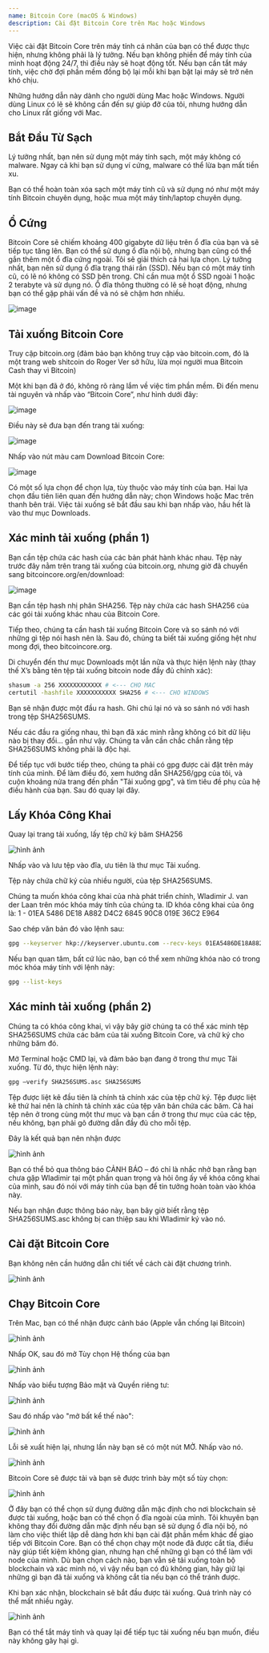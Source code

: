 ```yaml
---
name: Bitcoin Core (macOS & Windows)
description: Cài đặt Bitcoin Core trên Mac hoặc Windows
---
```


Việc cài đặt Bitcoin Core trên máy tính cá nhân của bạn có thể được thực hiện, nhưng không phải là lý tưởng. Nếu bạn không phiền để máy tính của mình hoạt động 24/7, thì điều này sẽ hoạt động tốt. Nếu bạn cần tắt máy tính, việc chờ đợi phần mềm đồng bộ lại mỗi khi bạn bật lại máy sẽ trở nên khó chịu.

Những hướng dẫn này dành cho người dùng Mac hoặc Windows. Người dùng Linux có lẽ sẽ không cần đến sự giúp đỡ của tôi, nhưng hướng dẫn cho Linux rất giống với Mac.

## Bắt Đầu Từ Sạch

Lý tưởng nhất, bạn nên sử dụng một máy tính sạch, một máy không có malware. Ngay cả khi bạn sử dụng ví cứng, malware có thể lừa bạn mất tiền xu.

Bạn có thể hoàn toàn xóa sạch một máy tính cũ và sử dụng nó như một máy tính Bitcoin chuyên dụng, hoặc mua một máy tính/laptop chuyên dụng.

## Ổ Cứng

Bitcoin Core sẽ chiếm khoảng 400 gigabyte dữ liệu trên ổ đĩa của bạn và sẽ tiếp tục tăng lên. Bạn có thể sử dụng ổ đĩa nội bộ, nhưng bạn cũng có thể gắn thêm một ổ đĩa cứng ngoài. Tôi sẽ giải thích cả hai lựa chọn. Lý tưởng nhất, bạn nên sử dụng ổ đĩa trạng thái rắn (SSD). Nếu bạn có một máy tính cũ, có lẽ nó không có SSD bên trong. Chỉ cần mua một ổ SSD ngoài 1 hoặc 2 terabyte và sử dụng nó. Ổ đĩa thông thường có lẽ sẽ hoạt động, nhưng bạn có thể gặp phải vấn đề và nó sẽ chậm hơn nhiều.

![image](assets/1.webp)

## Tải xuống Bitcoin Core

Truy cập bitcoin.org (đảm bảo bạn không truy cập vào bitcoin.com, đó là một trang web shitcoin do Roger Ver sở hữu, lừa mọi người mua Bitcoin Cash thay vì Bitcoin)

Một khi bạn đã ở đó, không rõ ràng lắm về việc tìm phần mềm. Đi đến menu tài nguyên và nhấp vào “Bitcoin Core”, như hình dưới đây:

![image](assets/2.webp)

Điều này sẽ đưa bạn đến trang tải xuống:

![image](assets/3.webp)

Nhấp vào nút màu cam Download Bitcoin Core:

![image](assets/4.webp)

Có một số lựa chọn để chọn lựa, tùy thuộc vào máy tính của bạn. Hai lựa chọn đầu tiên liên quan đến hướng dẫn này; chọn Windows hoặc Mac trên thanh bên trái. Việc tải xuống sẽ bắt đầu sau khi bạn nhấp vào, hầu hết là vào thư mục Downloads.

## Xác minh tải xuống (phần 1)

Bạn cần tệp chứa các hash của các bản phát hành khác nhau. Tệp này trước đây nằm trên trang tải xuống của bitcoin.org, nhưng giờ đã chuyển sang bitcoincore.org/en/download:

![image](assets/5.webp)

Bạn cần tệp hash nhị phân SHA256. Tệp này chứa các hash SHA256 của các gói tải xuống khác nhau của Bitcoin Core.

Tiếp theo, chúng ta cần hash tải xuống Bitcoin Core và so sánh nó với những gì tệp nói hash nên là. Sau đó, chúng ta biết tải xuống giống hệt như mong đợi, theo bitcoincore.org.

Di chuyển đến thư mục Downloads một lần nữa và thực hiện lệnh này (thay thế X’s bằng tên tệp tải xuống bitcoin node đầy đủ chính xác):

```bash
shasum -a 256 XXXXXXXXXXXX # <--- CHO MAC
certutil -hashfile XXXXXXXXXXX SHA256 # <--- CHO WINDOWS
```

Bạn sẽ nhận được một đầu ra hash. Ghi chú lại nó và so sánh nó với hash trong tệp SHA256SUMS.

Nếu các đầu ra giống nhau, thì bạn đã xác minh rằng không có bit dữ liệu nào bị thay đổi... gần như vậy. Chúng ta vẫn cần chắc chắn rằng tệp SHA256SUMS không phải là độc hại.

Để tiếp tục với bước tiếp theo, chúng ta phải có gpg được cài đặt trên máy tính của mình.
Để làm điều đó, xem hướng dẫn SHA256/gpg của tôi, và cuộn khoảng nửa trang đến phần "Tải xuống gpg", và tìm tiêu đề phụ của hệ điều hành của bạn. Sau đó quay lại đây.
## Lấy Khóa Công Khai

Quay lại trang tải xuống, lấy tệp chữ ký băm SHA256

![hình ảnh](assets/6.webp)

Nhấp vào và lưu tệp vào đĩa, ưu tiên là thư mục Tải xuống.

Tệp này chứa chữ ký của nhiều người, của tệp SHA256SUMS.

Chúng ta muốn khóa công khai của nhà phát triển chính, Wladimir J. van der Laan trên móc khóa máy tính của chúng ta. ID khóa công khai của ông là:
1 - 01EA 5486 DE18 A882 D4C2 6845 90C8 019E 36C2 E964

Sao chép văn bản đó vào lệnh sau:

```bash
gpg --keyserver hkp://keyserver.ubuntu.com --recv-keys 01EA5486DE18A882D4C2684590C8019E36C2E964
```

Nếu bạn quan tâm, bất cứ lúc nào, bạn có thể xem những khóa nào có trong móc khóa máy tính với lệnh này:

```bash
gpg --list-keys
```

## Xác minh tải xuống (phần 2)

Chúng ta có khóa công khai, vì vậy bây giờ chúng ta có thể xác minh tệp SHA256SUMS chứa các băm của tải xuống Bitcoin Core, và chữ ký cho những băm đó.

Mở Terminal hoặc CMD lại, và đảm bảo bạn đang ở trong thư mục Tải xuống. Từ đó, thực hiện lệnh này:

```bash
gpg –verify SHA256SUMS.asc SHA256SUMS
```

Tệp được liệt kê đầu tiên là chính tả chính xác của tệp chữ ký. Tệp được liệt kê thứ hai nên là chính tả chính xác của tệp văn bản chứa các băm. Cả hai tệp nên ở trong cùng một thư mục và bạn cần ở trong thư mục của các tệp, nếu không, bạn phải gõ đường dẫn đầy đủ cho mỗi tệp.

Đây là kết quả bạn nên nhận được

![hình ảnh](assets/7.webp)

Bạn có thể bỏ qua thông báo CẢNH BÁO – đó chỉ là nhắc nhở bạn rằng bạn chưa gặp Wladimir tại một phần quan trọng và hỏi ông ấy về khóa công khai của mình, sau đó nói với máy tính của bạn để tin tưởng hoàn toàn vào khóa này.

Nếu bạn nhận được thông báo này, bạn bây giờ biết rằng tệp SHA256SUMS.asc không bị can thiệp sau khi Wladimir ký vào nó.

## Cài đặt Bitcoin Core

Bạn không nên cần hướng dẫn chi tiết về cách cài đặt chương trình.

![hình ảnh](assets/8.webp)

## Chạy Bitcoin Core

Trên Mac, bạn có thể nhận được cảnh báo (Apple vẫn chống lại Bitcoin)

![hình ảnh](assets/9.webp)

Nhấp OK, sau đó mở Tùy chọn Hệ thống của bạn

![hình ảnh](assets/10.webp)

Nhấp vào biểu tượng Bảo mật và Quyền riêng tư:

![hình ảnh](assets/11.webp)

Sau đó nhấp vào "mở bất kể thế nào":

![hình ảnh](assets/12.webp)

Lỗi sẽ xuất hiện lại, nhưng lần này bạn sẽ có một nút MỞ. Nhấp vào nó.

![hình ảnh](assets/13.webp)

Bitcoin Core sẽ được tải và bạn sẽ được trình bày một số tùy chọn:

![hình ảnh](assets/14.webp)

Ở đây bạn có thể chọn sử dụng đường dẫn mặc định cho nơi blockchain sẽ được tải xuống, hoặc bạn có thể chọn ổ đĩa ngoài của mình. Tôi khuyên bạn không thay đổi đường dẫn mặc định nếu bạn sẽ sử dụng ổ đĩa nội bộ, nó làm cho việc thiết lập dễ dàng hơn khi bạn cài đặt phần mềm khác để giao tiếp với Bitcoin Core.
Bạn có thể chọn chạy một node đã được cắt tỉa, điều này giúp tiết kiệm không gian, nhưng hạn chế những gì bạn có thể làm với node của mình. Dù bạn chọn cách nào, bạn vẫn sẽ tải xuống toàn bộ blockchain và xác minh nó, vì vậy nếu bạn có đủ không gian, hãy giữ lại những gì bạn đã tải xuống và không cắt tỉa nếu bạn có thể tránh được.

Khi bạn xác nhận, blockchain sẽ bắt đầu được tải xuống. Quá trình này có thể mất nhiều ngày.

![hình ảnh](assets/15.webp)

Bạn có thể tắt máy tính và quay lại để tiếp tục tải xuống nếu bạn muốn, điều này không gây hại gì.
